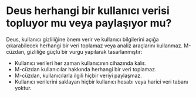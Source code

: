 # Deus herhangi bir kullanıcı verisi topluyor mu veya paylaşıyor mu?

Deus, kullanıcı gizliliğine önem verir ve kullanıcı bilgilerini açığa çıkarabilecek herhangi bir veri toplamaz veya analiz araçlarını kullanmaz. M-cüzdan, gizliliğe güçlü bir vurgu yapılarak tasarlanmıştır:

- Kullanıcı verileri her zaman kullanıcının cihazında kalır.
- M-cüzdan kullanıcılar hakkında herhangi bir veri toplamaz.
- M-cüzdan, kullanıcılarla ilgili hiçbir veriyi paylaşmaz.
- Kullanıcı verilerini saklayan hiçbir kullanıcı hesabı veya harici veri tabanı yoktur.